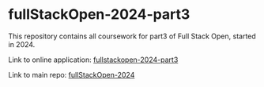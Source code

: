 # fullStackOpen-2024-part3
This repository contains all coursework for part3 of Full Stack Open, started in 2024. 

Link to online application: [fullstackopen-2024-part3](https://fullstackopen-2024-part3-9jwc.onrender.com/)

Link to main repo: [fullStackOpen-2024](https://github.com/jt-ambrose00/fullStackOpen-2024?tab=readme-ov-file)
